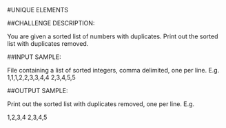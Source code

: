 #UNIQUE ELEMENTS

##CHALLENGE DESCRIPTION:

You are given a sorted list of numbers with duplicates. Print out the sorted list with duplicates removed.

##INPUT SAMPLE:

File containing a list of sorted integers, comma delimited, one per line. E.g.
1,1,1,2,2,3,3,4,4
2,3,4,5,5

##OUTPUT SAMPLE:

Print out the sorted list with duplicates removed, one per line.
E.g.

1,2,3,4
2,3,4,5